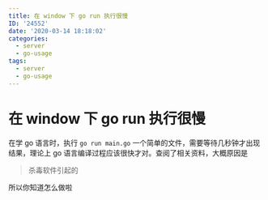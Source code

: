 ```yaml
---
title: 在 window 下 go run 执行很慢
ID: '24552'
date: '2020-03-14 18:18:02'
categories:
  - server
  - go-usage
tags:
  - server
  - go-usage
---
```


# 在 window 下 go run 执行很慢

在学 go 语言时，执行 `go run main.go` 一个简单的文件，需要等待几秒钟才出现结果，理论上 go 语言编译过程应该很快才对。查阅了相关资料，大概原因是

> 杀毒软件引起的

所以你知道怎么做啦
 
 
 
 
 
 
 
 
 
 
 
 
 
 
 
 
 
 
 
 
